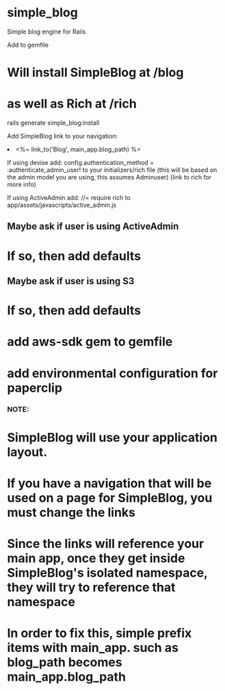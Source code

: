 simple_blog
===========

Simple blog engine for Rails

Add to gemfile

# Will install SimpleBlog at /blog
# as well as Rich at /rich
rails generate simple_blog:install

Add SimpleBlog link to your navigation:
  <li><%= link_to('Blog', main_app.blog_path) %></li>

If using devise add:
config.authentication_method = :authenticate_admin_user!
to your initializers/rich file
(this will be based on the admin model you are using, this assumes Adminuser)
(link to rich for more info)

If using ActiveAdmin add:
//= require rich
to app/assets/javascripts/active_admin.js



## Maybe ask if user is using ActiveAdmin
  # If so, then add defaults

## Maybe ask if user is using S3
  # If so, then add defaults
  # add aws-sdk gem to gemfile
  # add environmental configuration for paperclip

### NOTE: ###
# SimpleBlog will use your application layout.
# If you have a navigation that will be used on a page for SimpleBlog, you must change the links
# Since the links will reference your main app, once they get inside SimpleBlog's isolated namespace, they will try to reference that namespace
# In order to fix this, simple prefix items with main_app. such as blog_path becomes main_app.blog_path
